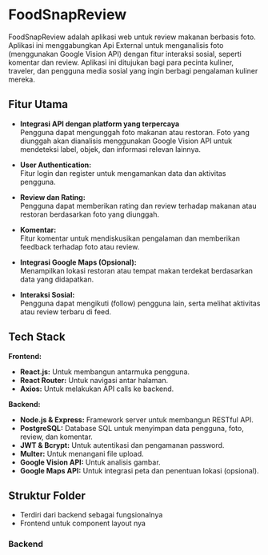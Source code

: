 # FoodSnapReview

FoodSnapReview adalah aplikasi web untuk review makanan berbasis foto. Aplikasi ini menggabungkan Api External  untuk menganalisis foto (menggunakan Google Vision API) dengan fitur interaksi sosial, seperti komentar dan review. Aplikasi ini ditujukan bagi para pecinta kuliner, traveler, dan pengguna media sosial yang ingin berbagi pengalaman kuliner mereka.

## Fitur Utama

- **Integrasi API dengan platform yang terpercaya**  
  Pengguna dapat mengunggah foto makanan atau restoran. Foto yang diunggah akan dianalisis menggunakan Google Vision API untuk mendeteksi label, objek, dan informasi relevan lainnya.

- **User Authentication:**  
  Fitur login dan register untuk mengamankan data dan aktivitas pengguna.

- **Review dan Rating:**  
  Pengguna dapat memberikan rating dan review terhadap makanan atau restoran berdasarkan foto yang diunggah.

- **Komentar:**  
  Fitur komentar untuk mendiskusikan pengalaman dan memberikan feedback terhadap foto atau review.

- **Integrasi Google Maps (Opsional):**  
  Menampilkan lokasi restoran atau tempat makan terdekat berdasarkan data yang didapatkan.

- **Interaksi Sosial:**  
  Pengguna dapat mengikuti (follow) pengguna lain, serta melihat aktivitas atau review terbaru di feed.

## Tech Stack

**Frontend:**
- **React.js:** Untuk membangun antarmuka pengguna.
- **React Router:** Untuk navigasi antar halaman.
- **Axios:** Untuk melakukan API calls ke backend.

**Backend:**
- **Node.js & Express:** Framework server untuk membangun RESTful API.
- **PostgreSQL:** Database SQL untuk menyimpan data pengguna, foto, review, dan komentar.
- **JWT & Bcrypt:** Untuk autentikasi dan pengamanan password.
- **Multer:** Untuk menangani file upload.
- **Google Vision API:** Untuk analisis gambar.
- **Google Maps API:** Untuk integrasi peta dan penentuan lokasi (opsional).

## Struktur Folder
- Terdiri dari backend  sebagai fungsionalnya 
- Frontend untuk component layout nya 
### Backend
